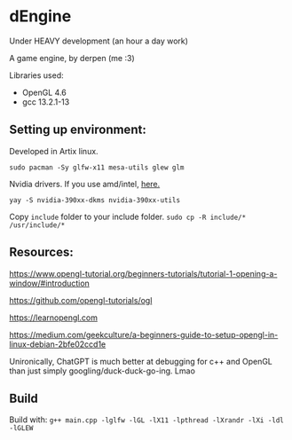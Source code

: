 # dEngine

Under HEAVY development (an hour a day work)

A game engine, by derpen (me :3)

Libraries used:
* OpenGL 4.6
* gcc 13.2.1-13

## Setting up environment: 

Developed in Artix linux.

`sudo pacman -Sy glfw-x11 mesa-utils glew glm`

Nvidia drivers. If you use amd/intel, [here.](https://wiki.archlinux.org/title/OpenGL)

`yay -S nvidia-390xx-dkms nvidia-390xx-utils`

Copy `include` folder to your include folder.
`sudo cp -R include/* /usr/include/*`

## Resources:

https://www.opengl-tutorial.org/beginners-tutorials/tutorial-1-opening-a-window/#introduction

https://github.com/opengl-tutorials/ogl

https://learnopengl.com

https://medium.com/geekculture/a-beginners-guide-to-setup-opengl-in-linux-debian-2bfe02ccd1e

Unironically, ChatGPT is much better at debugging for c++ and OpenGL than just simply googling/duck-duck-go-ing. Lmao

## Build

Build with:
`g++ main.cpp -lglfw -lGL -lX11 -lpthread -lXrandr -lXi -ldl -lGLEW`
